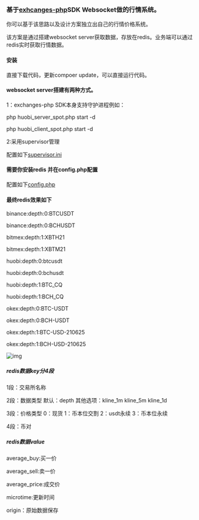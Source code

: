 ### 基于[exhcanges-php](https://github.com/zhouaini528/exchanges-php)SDK Websocket做的行情系统。

你可以基于该思路以及设计方案独立出自己的行情价格系统。

该方案是通过搭建websocket server获取数据，存放在redis。业务端可以通过redis实时获取行情数据。

#### 安装

直接下载代码，更新compoer update，可以直接运行代码。

#### websocket server搭建有两种方式。

1：exchanges-php SDK本身支持守护进程例如：

php huobi_server_spot.php start -d

php huobi_client_spot.php start -d

2:采用supervisor管理

配置如下[supervisor.ini](./supervisor.ini)


#### 需要你安装redis 并在config.php配置

配置如下[config.php](./config.php)

#### 最终redis效果如下

binance:depth:0:BTCUSDT

binance:depth:0:BCHUSDT

bitmex:depth:1:XBTH21

bitmex:depth:1:XBTM21

huobi:depth:0:btcusdt

huobi:depth:0:bchusdt

huobi:depth:1:BTC_CQ

huobi:depth:1:BCH_CQ

okex:depth:0:BTC-USDT

okex:depth:0:BCH-USDT

okex:depth:1:BTC-USD-210625

okex:depth:1:BCH-USD-210625

![img](./2.jpg)

##### redis数据key分4段
1段：交易所名称

2段：数据类型  默认：depth   其他选项：kline_1m  kline_5m   kline_1d

3段：价格类型  0：现货  1：币本位交割  2：usdt永续  3：币本位永续

4段：币对

##### redis数据value
average_buy:买一价

average_sell:卖一价

average_price:成交价

microtime:更新时间

origin：原始数据保存

